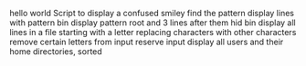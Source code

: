 hello world
Script to display a confused smiley
find the pattern
display lines with pattern bin
display pattern root and 3 lines after them
hid bin
display all lines in a file starting with a letter
replacing characters with other characters
remove certain letters from input
reserve input
display all users and their home directories, sorted
